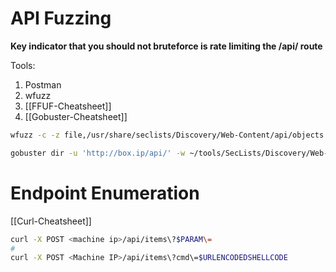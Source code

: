 # API Fuzzing
**Key indicator that you should not bruteforce is rate limiting the /api/ route** 

Tools:	
1. Postman
2. wfuzz
3. [[FFUF-Cheatsheet]]
4. [[Gobuster-Cheatsheet]]

```bash
wfuzz -c -z file,/usr/share/seclists/Discovery/Web-Content/api/objects.txt -X POST --hc 404,400 $IP/api/items\?FUZZ\=test

gobuster dir -u 'http://box.ip/api/' -w ~/tools/SecLists/Discovery/Web-Content/api/objects.txt  -t 100 -r -o api

```


# Endpoint Enumeration
[[Curl-Cheatsheet]]
```bash
curl -X POST <machine ip>/api/items\?$PARAM\=
# 
curl -X POST <Machine IP>/api/items\?cmd\=$URLENCODEDSHELLCODE
```

